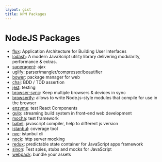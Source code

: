 ```yaml
---
layout: gist
title: NPM Packages
---
```


# NodeJS Packages


- [flux](https://github.com/facebook/flux): Application Architecture for Building User Interfaces
- [lodash](https://github.com/lodash/lodash): A modern JavaScript utility library delivering modularity, performance & extras.
- [superagent](https://github.com/visionmedia/superagent): ajax
- [uglify](https://github.com/mishoo/UglifyJS): parser/mangler/compressor/beautifier 
- [bower](https://bower.io/): package manager for web
- [chai](https://github.com/chaijs/chai): BDD / TDD assertion
- [jest](https://github.com/facebook/jest): testing
- [browser-sync](https://github.com/BrowserSync/browser-sync): Keep multiple browsers & devices in sync 
- [browserify](http://browserify.org/):  allows to write Node.js-style modules that compile for use in the browser
- [enzyme](https://github.com/airbnb/enzyme): test React Components
- [gulp](https://github.com/gulpjs/gulp): streaming build system in front-end web development
- [mocha](https://github.com/mochajs/mocha): test framework
- [babel](https://babeljs.io/): javascript compiler, help to different js version
- [istanbul](https://github.com/gotwarlost/istanbul): coverage tool
- [nyc](https://github.com/istanbuljs/nyc): istanbul cli
- [nock](https://github.com/nock/nock): http server mocking
- [redux](https://redux.js.org/): predictable state container for JavaScript apps framework 
- [sinon](https://github.com/sinonjs/sinon): Test spies, stubs and mocks for JavaScript
- [webpack](https://webpack.js.org/): bundle your assets
